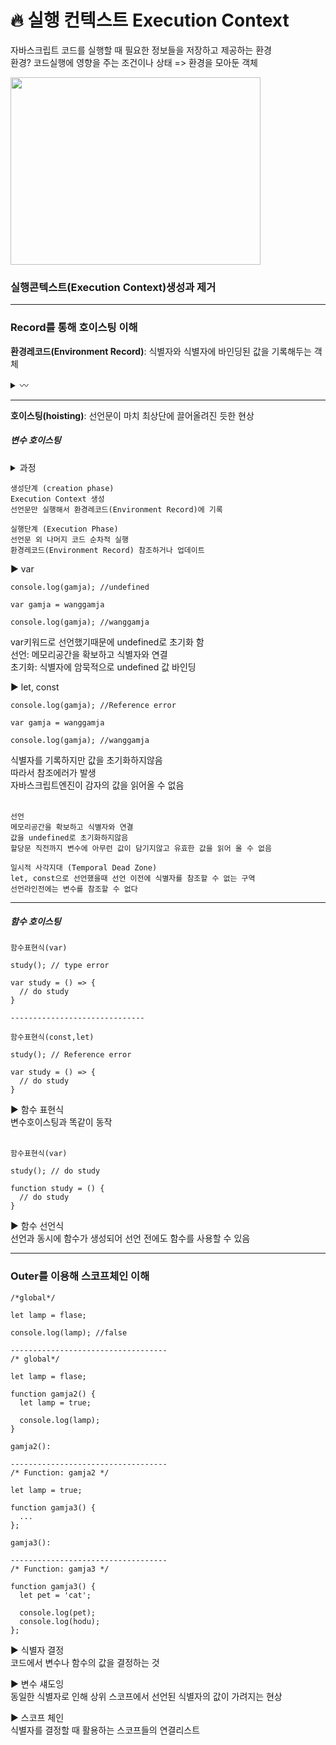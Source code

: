 # 🔥 실행 컨텍스트 Execution Context
자바스크립트 코드를 실행할 때 필요한 정보들을 저장하고 제공하는 환경<br/>
환경? 코드실행에 영향을 주는 조건이나 상태 
=> 환경을 모아둔 객체 

<img src="https://user-images.githubusercontent.com/96987560/202590027-902e8795-aeee-4736-87c4-4dca949cf179.png" height="300px" width="400px"></img><br/>

### 실행콘텍스트(Execution Context)생성과 제거

---
### Record를 통해 호이스팅 이해<br/>
<b>환경레코드(Environment Record)</b>: 식별자와 식별자에 바인딩된 값을 기록해두는 객체 <br/>
<details>
  <summary>〰</summary>
  <div markdown="1">
자바스크립트 엔진이 먼저 전체 코드를 스캔하면서 변수같은 정보를 실행 컨택스트 어딘가에 기록해둠<br/>
이때 기록해두는 곳이 환경레코드(Environment Record) <br/>
  </div>
</details>

---
<b>호이스팅(hoisting)</b>: 선언문이 마치 최상단에 끌어올려진 듯한 현상<br/> 
##### 변수 호이스팅
<details>
  <summary>과정</summary>
  <div markdown="1">
자바스크립트 엔진은 전역실행컨텍스트 한칸 생성해서 콜스택에 넣음<br/>
전체코드를 스캔하며 선언할게 있는지 찾아보고 있다면 선언<br/>
선언하는 과정에서 생성해둔 실행 컨텍스트 안에 있는 환경레코드에 새로운 식별자를 기록 <br/>
  </div>
</details>

```
생성단계 (creation phase)
Execution Context 생성
선언문만 실행해서 환경레코드(Environment Record)에 기록

실행단계 (Execution Phase)
선언문 외 나머지 코드 순차적 실행
환경레코드(Environment Record) 참조하거나 업데이트
```

▶ var<br/>
```
console.log(gamja); //undefined

var gamja = wanggamja

console.log(gamja); //wanggamja
```
var키워드로 선언했기때문에 undefined로 초기화 함<br/>
선언: 메모리공간을 확보하고 식별자와 연결<br/>
초기화: 식별자에 암묵적으로 undefined 값 바인딩<br/>

▶ let, const <br/>
```
console.log(gamja); //Reference error 

var gamja = wanggamja

console.log(gamja); //wanggamja
```
식별자를 기록하지만 값을 초기화하지않음 <br/>
따라서 참조에러가 발생 <br/>
자바스크립트엔진이 감자의 값을 읽어올 수 없음 <br/>
<br/>

```
선언 
메모리공간을 확보하고 식별자와 연결
값을 undefined로 초기화하지않음
할당문 직전까지 변수에 아무런 값이 담기지않고 유효한 값을 읽어 올 수 없음

일시적 사각지대 (Temporal Dead Zone) 
let, const으로 선언했을때 선언 이전에 식별자를 참조할 수 없는 구역 
선언라인전에는 변수를 참조할 수 없다 
```

---
##### 함수 호이스팅

```
함수표현식(var)

study(); // type error

var study = () => {
  // do study
}

------------------------------

함수표현식(const,let)

study(); // Reference error 

var study = () => {
  // do study
}

```
▶ 함수 표현식<br/>
변수호이스팅과 똑같이 동작<br/>
<br/>
```
함수표현식(var)

study(); // do study

function study = () {
  // do study
}

```
▶ 함수 선언식<br/>
선언과 동시에 함수가 생성되어 선언 전에도 함수를 사용할 수 있음<br/>

---
### Outer를 이용해 스코프체인 이해 <br/>

```
/*global*/

let lamp = flase;

console.log(lamp); //false

-----------------------------------
/* global*/

let lamp = flase;

function gamja2() {
  let lamp = true;

  console.log(lamp); 
}

gamja2():

-----------------------------------
/* Function: gamja2 */

let lamp = true;

function gamja3() {
  ...
};

gamja3():

-----------------------------------
/* Function: gamja3 */

function gamja3() {
  let pet = 'cat';
  
  console.log(pet);
  console.log(hodu);
};

```
▶ 식별자 결정<br/>
코드에서 변수나 함수의 값을 결정하는 것<br/>

▶ 변수 섀도잉<br/>
동일한 식별자로 인해 상위 스코프에서 선언된 식별자의 값이 가려지는 현상 <br/>

▶ 스코프 체인 <br/>
식별자를 결정할 때 활용하는 스코프들의 연결리스트<br/>
